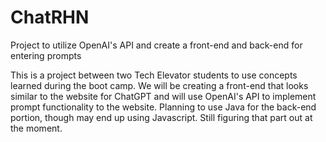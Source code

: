 # ChatRHN
Project to utilize OpenAI's API and create a front-end and back-end for entering prompts

This is a project between two Tech Elevator students to use concepts learned during the boot camp. We will be creating a
front-end that looks similar to the website for ChatGPT and will use OpenAI's API to implement prompt functionality to the website.
Planning to use Java for the back-end portion, though may end up using Javascript. Still figuring that part out at the moment.
